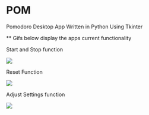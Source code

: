 # POM
Pomodoro Desktop App 
Written in Python
Using Tkinter


** Gifs below display the apps current functionality



Start and Stop function

![](StartAndStop.gif)


Reset Function

![](StartAndReset.gif)



Adjust Settings function


![](AdjustSettings.gif)







